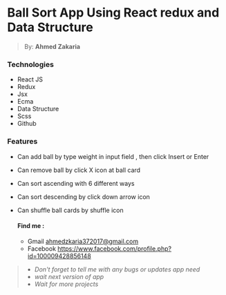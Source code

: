 # <h1> Ball Sort App Using React redux and Data Structure </h1>

> By: **Ahmed Zakaria**

### Technologies
* React JS
* Redux
* Jsx
* Ecma
* Data Structure
* Scss
* Github

### Features
- Can add ball by type weight in input field , then click Insert or Enter
- Can remove ball by click X icon at ball card 
- Can sort ascending with 6 different ways
- Can sort descending  by click down arrow icon
- Can shuffle ball cards by shuffle icon
          

  #### Find me :
    - Gmail     ahmedzkaria372017@gmail.com 
    - Facebook  https://www.facebook.com/profile.php?id=100009428856148 
    
> - *Don't forget to tell me with any bugs or updates app need*
> - *wait next version of app*
> - *Wait for more projects*